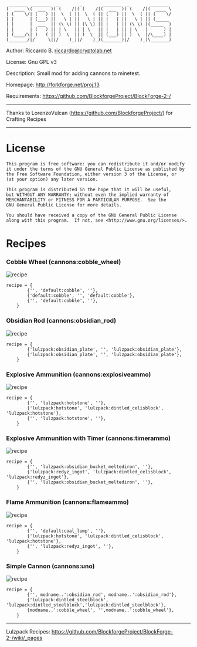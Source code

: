 	 _______  _______  _        _        _______  _        _______ 
	(  ____ \(  ___  )( (    /|( (    /|(  ___  )( (    /|(  ____ \
	| (    \/| (   ) ||  \  ( ||  \  ( || (   ) ||  \  ( || (    \/
	| |      | (___) ||   \ | ||   \ | || |   | ||   \ | || (_____ 
	| |      |  ___  || (\ \) || (\ \) || |   | || (\ \) |(_____  )
	| |      | (   ) || | \   || | \   || |   | || | \   |      ) |
	| (____/\| )   ( || )  \  || )  \  || (___) || )  \  |/\____) |
	(_______/|/     \||/    )_)|/    )_)(_______)|/    )_)\_______)
                                                                              
        
Author: Riccardo B. <riccardo@cryptolab.net>

License: Gnu GPL v3

Description: Small mod for adding cannons to minetest.

Homepage: http://forkforge.net/proj.13

Requirements: https://github.com/BlockforgeProject/BlockForge-2-/

-----------------------------------------------

Thanks to LorenzoVulcan (https://github.com/BlockforgeProject/) for Crafting Recipes

-----------------------------------------------


License
====================

    This program is free software: you can redistribute it and/or modify
    it under the terms of the GNU General Public License as published by
    the Free Software Foundation, either version 3 of the License, or
    (at your option) any later version.

    This program is distributed in the hope that it will be useful,
    but WITHOUT ANY WARRANTY; without even the implied warranty of
    MERCHANTABILITY or FITNESS FOR A PARTICULAR PURPOSE.  See the
    GNU General Public License for more details.

    You should have received a copy of the GNU General Public License
    along with this program.  If not, see <http://www.gnu.org/licenses/>.



Recipes
====================

### Cobble Wheel (cannons:cobble_wheel)

![ recipe](https://raw.github.com/RickyFF/CannonsMod-Minetest/master/craft/cobble_wheel.png)
```
recipe = {
		{'', 'default:cobble', ''},
		{'default:cobble', '', 'default:cobble'},
		{'', 'default:cobble', ''},
	}
```
	


### Obsidian Rod (cannons:obsidian_rod)

![ recipe](https://raw.github.com/RickyFF/CannonsMod-Minetest/master/craft/obsidian_rod.png)
```
recipe = {
		{'lulzpack:obsidian_plate', '', 'lulzpack:obsidian_plate'},
		{'lulzpack:obsidian_plate', '', 'lulzpack:obsidian_plate'},
	}
```
		


### Explosive Ammunition (cannons:explosiveammo)

![ recipe](https://raw.github.com/RickyFF/CannonsMod-Minetest/master/craft/explosiveammo.png)
```
recipe = {
		{'', 'lulzpack:hotstone', ''},
		{'lulzpack:hotstone', 'lulzpack:dintled_celisblock', 'lulzpack:hotstone'},
		{'', 'lulzpack:hotstone', ''},
	}
```
			


### Explosive Ammunition with Timer (cannons:timerammo)

![ recipe](https://raw.github.com/RickyFF/CannonsMod-Minetest/master/craft/timerammo.png)
```
recipe = {
		{'', 'lulzpack:obsidian_bucket_meltediron', ''},
		{'lulzpack:redyz_ingot', 'lulzpack:dintled_celisblock', 'lulzpack:redyz_ingot'},
		{'', 'lulzpack:obsidian_bucket_meltediron', ''},
	}
```
			


### Flame Ammunition (cannons:flameammo)

![ recipe](https://raw.github.com/RickyFF/CannonsMod-Minetest/master/craft/flameammo.png)
```
recipe = {
		{'', 'default:coal_lump', ''},
		{'lulzpack:hotstone', 'lulzpack:dintled_celisblock', 'lulzpack:hotstone'},
		{'', 'lulzpack:redyz_ingot', ''},
	}
```
				


### Simple Cannon (cannons:uno)

![ recipe](https://raw.github.com/RickyFF/CannonsMod-Minetest/master/craft/cannonuno.png)
```
recipe = {
		{'', modname..':obsidian_rod', modname..':obsidian_rod'},
		{'lulzpack:dintled_steelblock', 'lulzpack:dintled_steelblock','lulzpack:dintled_steelblock'},
		{modname..':cobble_wheel', '',modname..':cobble_wheel'},
	}
```

---------------------------------

Lulzpack Recipes: https://github.com/BlockforgeProject/BlockForge-2-/wiki/_pages
